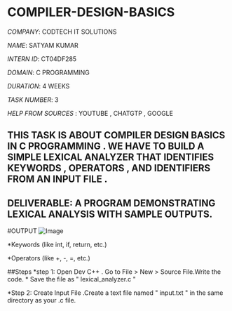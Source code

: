 # COMPILER-DESIGN-BASICS

*COMPANY*: CODTECH IT SOLUTIONS

*NAME*: SATYAM KUMAR

*INTERN ID*: CT04DF285

*DOMAIN*: C PROGRAMMING

*DURATION*: 4 WEEKS 

*TASK NUMBER*: 3 

*HELP FROM SOURCES* : YOUTUBE , CHATGTP , GOOGLE 

## THIS TASK IS ABOUT COMPILER DESIGN BASICS IN C PROGRAMMING . WE HAVE TO BUILD A SIMPLE LEXICAL ANALYZER THAT IDENTIFIES KEYWORDS , OPERATORS , AND IDENTIFIERS FROM AN INPUT FILE . 
## DELIVERABLE: A PROGRAM DEMONSTRATING LEXICAL ANALYSIS WITH SAMPLE OUTPUTS. 

#OUTPUT
![Image](https://github.com/user-attachments/assets/26dda8dd-a4a7-486c-84b8-d9e47147f340)





*Keywords (like int, if, return, etc.)

*Operators (like +, -, =, etc.) 

##Steps
*step 1: Open Dev C++ . Go to File > New > Source File.Write the code. * Save the file as " lexical_analyzer.c "

*Step 2: Create Input File .Create a text file named " input.txt " in the same directory as your .c file. 

